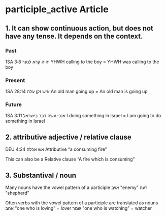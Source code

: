 # participle_active Article
## 1. It can show continuous action, but does not have any tense. It depends on the context.

### Past
1SA 3:8
יהוה קרא לנער
YHWH calling to the boy = YHWH was calling to the boy

### Present 
1SA 28:14
איש זקן עלה
An old man going up = An old man is going up

### Future
1SA 3:11
אנכי עשה דבר בישראל
I doing something in Israel = I am going to do something in Israel

## 2. attributive adjective / relative clause
 
DEU 4:24
אש אכלה
Attributive
“a consuming fire”

This can also be a Relative clause
“A fire which is consuming” 

## 3. Substantival / noun 
Many nouns have the vowel pattern of a participle
אויב "enemy”
רעה "shepherd”

Often verbs with the vowel pattern of a participle are translated as nouns
אהב "one who is loving” = lover
שמר "one who is watching” = watcher
